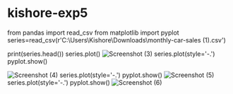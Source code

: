 # kishore-exp5
from pandas import read_csv
from matplotlib import pyplot
series=read_csv(r'C:\Users\Kishore\Downloads\monthly-car-sales (1).csv')

print(series.head())
series.plot()
![Screenshot (3)](https://github.com/user-attachments/assets/9feedb75-41fe-4fe3-a157-637e5afcbb1b)
series.plot(style='-.')
pyplot.show()

![Screenshot (4)](https://github.com/user-attachments/assets/e3c83f99-d590-44f0-9e35-5536234939cc)
series.plot(style='-.')
pyplot.show()
![Screenshot (5)](https://github.com/user-attachments/assets/472598d4-ef6e-4f24-ad02-3ecdc2e87be2)
series.plot(style='-.')
pyplot.show()
![Screenshot (6)](https://github.com/user-attachments/assets/2fbc678c-eb72-43ad-abd5-3a3526ab0a82)
